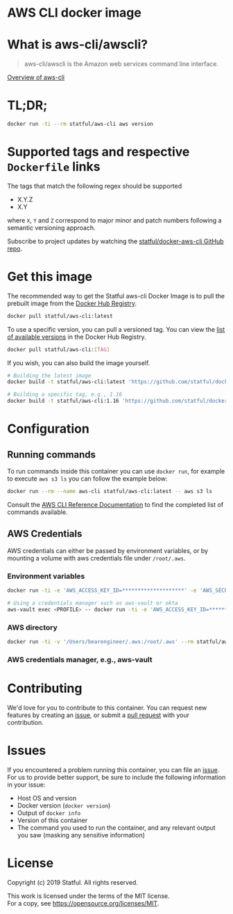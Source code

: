 # AWS CLI docker image

# What is aws-cli/awscli?

> aws-cli/awscli is the Amazon web services command line interface.

[Overview of aws-cli](https://docs.aws.amazon.com/cli/index.html)

# TL;DR;

```bash
docker run -ti --rm statful/aws-cli aws version
```

# Supported tags and respective `Dockerfile` links

The tags that match the following regex should be supported
* X.Y.Z
* X.Y

where `X`, `Y` and `Z` correspond to major minor and patch numbers following a semantic versioning approach.

Subscribe to project updates by watching the [statful/docker-aws-cli GitHub repo](https://github.com/statful/docker-aws-cli).

# Get this image

The recommended way to get the Statful aws-cli Docker Image is to pull the prebuilt image from the [Docker Hub Registry](https://hub.docker.com/r/statful/aws-cli).

```bash
docker pull statful/aws-cli:latest
```

To use a specific version, you can pull a versioned tag. You can view the [list of available versions](https://hub.docker.com/r/statful/aws-cli/tags/) in the Docker Hub Registry.

```bash
docker pull statful/aws-cli:[TAG]
```

If you wish, you can also build the image yourself.

```bash
# Building the latest image
docker build -t statful/aws-cli:latest 'https://github.com/statful/docker-aws-cli.git/tree/latest'

# Building a specific tag, e.g., 1.16
docker build -t statful/aws-cli:1.16 'https://github.com/statful/docker-aws-cli.git/tree/1.16'
```

# Configuration

## Running commands

To run commands inside this container you can use `docker run`, for example to execute `aws s3 ls` you can follow the example below:

```bash
docker run --rm --name aws-cli statful/aws-cli:latest -- aws s3 ls
```

Consult the [AWS CLI Reference Documentation](https://docs.aws.amazon.com/cli/index.html) to find the completed list of commands available.

## AWS Credentials

AWS credentials can either be passed by environment variables, or by mounting a volume with aws credentials file under `/root/.aws`.

### Environment variables

```bash
docker run -ti -e 'AWS_ACCESS_KEY_ID=********************' -e 'AWS_SECRET_ACCESS_KEY=****************************************' --rm statful/aws-cli aws s3 ls
```

```bash
# Using a credentials manager such as aws-vault or okta
aws-vault exec <PROFILE> -- docker run -ti -e 'AWS_ACCESS_KEY_ID=********************' -e 'AWS_SECRET_ACCESS_KEY=****************************************' --rm statful/aws-cli aws s3 ls
```

### AWS directory

```bash
docker run -ti -v '/Users/bearengineer/.aws:/root/.aws' --rm statful/aws-cli aws s3
```

### AWS credentials manager, e.g., aws-vault


# Contributing

We'd love for you to contribute to this container. You can request new features by creating an [issue](https://github.com/statful/docker-aws-cli/issues), or submit a [pull request](https://github.com/statful/docker-aws-cli/pulls) with your contribution.

# Issues

If you encountered a problem running this container, you can file an [issue](https://github.com/statful/docker-aws-cli/issues). For us to provide better support, be sure to include the following information in your issue:

- Host OS and version
- Docker version (`docker version`)
- Output of `docker info`
- Version of this container
- The command you used to run the container, and any relevant output you saw (masking any sensitive information)

# License

Copyright (c) 2019 Statful. All rights reserved.

This work is licensed under the terms of the MIT license.  
For a copy, see <https://opensource.org/licenses/MIT>.

